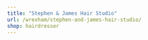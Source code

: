 ```yaml
---
title: "Stephen & James Hair Studio"
url: /wrexham/stephen-and-james-hair-studio/
shop: hairdresser
---
```


